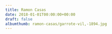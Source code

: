 ```yaml
---
title: Ramon Casas
date: 2018-01-01T00:00:00+00:00
draft: false
albumthumb: ramon-casas/garrote-vil,-1894.jpg
---
```


